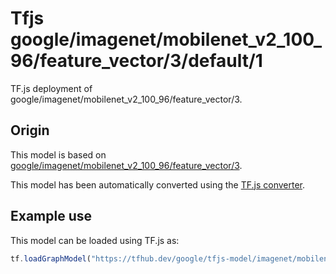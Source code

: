 # Tfjs google/imagenet/mobilenet_v2_100_96/feature_vector/3/default/1
TF.js deployment of google/imagenet/mobilenet_v2_100_96/feature_vector/3.

<!-- parent-model: google/imagenet/mobilenet_v2_100_96/feature_vector/3 -->

## Origin

This model is based on [google/imagenet/mobilenet_v2_100_96/feature_vector/3](https://tfhub.dev/google/imagenet/mobilenet_v2_100_96/feature_vector/3).

This model has been automatically converted using the [TF.js converter](https://github.com/tensorflow/tfjs/tree/master/tfjs-converter).

## Example use
This model can be loaded using TF.js as:

```javascript
tf.loadGraphModel("https://tfhub.dev/google/tfjs-model/imagenet/mobilenet_v2_100_96/feature_vector/3/default/1", { fromTFHub: true })
```
